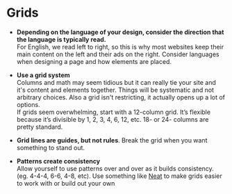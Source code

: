 # Grids


* **Depending on the language of your design, consider the direction that the language is typically read.**<br> For English, we read left to right, so this is why most websites keep their main content on the left and their ads on the right. Consider languages when designing a page and how elements are placed.

* **Use a grid system**
<br> Columns and math may seem tidious but it can really tie your site and it's content and elements together. Things will be systematic and not arbitrary choices. Also a grid isn't restricting, it actually opens up a lot of options.
<br> If grids seem overwhelming, start with a 12-column grid. It’s flexible because it’s divisible by 1, 2, 3, 4, 6, 12, etc. 18- or 24- columns are pretty standard.

* **Grid lines are guides, but not rules**. Break the grid when you want something to stand out.

* **Patterns create consistency** <br>
Allow yourself to use patterns over and over as it builds consistency. (eg. 4-4-4, 6-6, 4-8, etc). Use something like [Neat](http://neat.bourbon.io/) to make grids easier to work with or build out your own